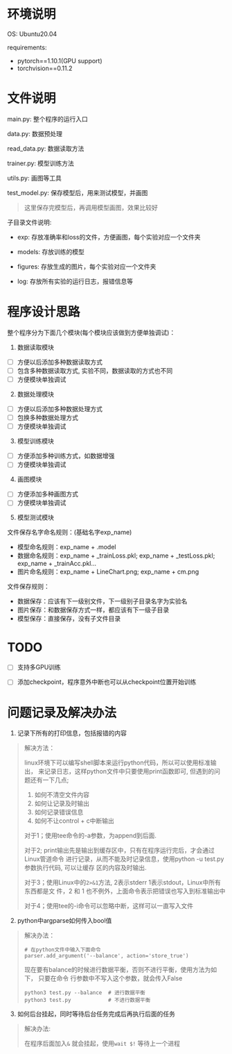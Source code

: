 # 环境说明

OS: Ubuntu20.04

requirements:
- pytorch==1.10.1(GPU support)
- torchvision==0.11.2

# 文件说明

main.py: 整个程序的运行入口

data.py: 数据预处理

read_data.py: 数据读取方法

trainer.py: 模型训练方法

utils.py: 画图等工具

test_model.py: 保存模型后，用来测试模型，并画图

> 这里保存完模型后，再调用模型画图，效果比较好

子目录文件说明:

- exp: 存放准确率和loss的文件，方便画图，每个实验对应一个文件夹

- models: 存放训练的模型

- figures: 存放生成的图片，每个实验对应一个文件夹

- log: 存放所有实验的运行日志，报错信息等

# 程序设计思路

整个程序分为下面几个模块(每个模块应该做到方便单独调试)：

1. 数据读取模块
  - [ ] 方便以后添加多种数据读取方式
  - [ ] 包含多种数据读取方式, 实验不同，数据读取的方式也不同
  - [ ] 方便模块单独调试

2. 数据处理模块
  - [ ] 方便以后添加多种数据处理方式
  - [ ] 包换多种数据处理方式
  - [ ] 方便模块单独调试

3. 模型训练模块
  - [ ] 方便添加多种训练方式，如数据增强
  - [ ] 方便模块单独调试

4. 画图模块
  - [ ] 方便添加多种画图方式
  - [ ] 方便模块单独调试

5. 模型测试模块

文件保存名字命名规则：(基础名字exp_name)
- 模型命名规则：exp_name + .model
- 数据命名规则：exp_name + _trainLoss.pkl; exp_name + _testLoss.pkl; exp_name +
  _trainAcc.pkl...
- 图片命名规则：exp_name + LineChart.png; exp_name + cm.png

文件保存规则：
- 数据保存：应该有下一级别文件，下一级别子目录名字为实验名
- 图片保存：和数据保存方式一样，都应该有下一级子目录
- 模型保存：直接保存，没有子文件目录

# TODO

- [ ] 支持多GPU训练
- [ ] 添加checkpoint，程序意外中断也可以从checkpoint位置开始训练


# 问题记录及解决办法

1. 记录下所有的打印信息，包括报错的内容


>解决方法：
>
>linux环境下可以编写shell脚本来运行python代码，所以可以使用标准输出，
>来记录日志，这样python文件中只要使用print函数即可, 但遇到的问题还有一下几点;
>1. 如何不清空文件内容
>2. 如何让记录及时输出
>3. 如何记录错误信息
>4. 如何不让control + c中断输出
>
>对于1；使用tee命令的-a参数，为append到后面.
>
>对于2; print输出先是输出到缓存区中，只有在程序运行完后，才会通过Linux管道命令
>进行记录，从而不能及时记录信息，使用python -u test.py参数执行代码, 可以让缓存
>区的内容及时输出.
>
>对于3；使用Linux中的`2>&1`方法, 2表示stderr 1表示stdout，Linux中所有东西都是文
>件，2 和 1 也不例外，上面命令表示把错误也写入到标准输出中
>
>对于4；使用tee的-i命令可以忽略中断，这样可以一直写入文件


2. python中argparse如何传入bool值

>解决办法：
>
>```
># 在python文件中输入下面命令
>parser.add_argument('--balance', action='store_true')
>```
>
>现在要有balance的时候进行数据平衡，否则不进行平衡，使用方法为如下， 只要在命令
>行参数中不写入这个参数，就会传入False
>
>```
>python3 test.py --balance  # 进行数据平衡
>python3 test.py            # 不进行数据平衡
>```
>

3. 如何后台挂起，同时等待后台任务完成后再执行后面的任务

> 解决办法:
>
>在程序后面加入`&` 就会挂起，使用`wait $!` 等待上一个进程
